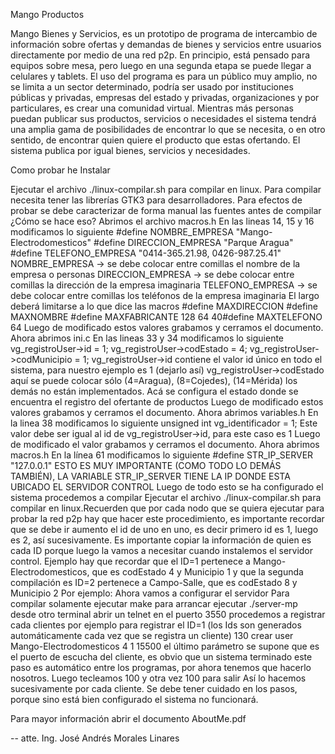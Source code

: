 Mango Productos

Mango Bienes y Servicios, es un prototipo de programa de intercambio de información sobre ofertas y
demandas de bienes y servicios entre usuarios directamente por medio de una red p2p.
En principio, está pensado para equipos sobre mesa, pero luego en una segunda etapa se puede llegar a
celulares y tablets.
El uso del programa es para un público muy amplio, no se limita a un sector determinado, podría ser
usado por instituciones públicas y privadas, empresas del estado y privadas, organizaciones y por
particulares, es crear una comunidad virtual.
Mientras más personas puedan publicar sus productos, servicios o necesidades el sistema tendrá una
amplia gama de posibilidades de encontrar lo que se necesita, o en otro sentido, de encontrar quien
quiere el producto que estas ofertando.
El sistema publica por igual bienes, servicios y necesidades.

Como probar he Instalar

Ejecutar el archivo ./linux-compilar.sh para compilar en linux.
Para compilar necesita tener las librerías GTK3 para desarrolladores.
Para efectos de probar se debe caracterizar de forma manual las fuentes antes de compilar
¿Cómo se hace eso?
Abrimos el archivo macros.h
En las lineas 14, 15 y 16 modificamos lo siguiente
#define NOMBRE_EMPRESA "Mango-Electrodomesticos"
#define DIRECCION_EMPRESA "Parque Aragua"
#define TELEFONO_EMPRESA "0414-365.21.98, 0426-987.25.41"
NOMBRE_EMPRESA → se debe colocar entre comillas el nombre de la empresa o personas
DIRECCION_EMPRESA → se debe colocar entre comillas la dirección de la empresa imaginaria
TELEFONO_EMPRESA → se debe colocar entre comillas los teléfonos de la empresa imaginaria
El largo deberá limitarse a lo que dice las macros
#define MAXDIRECCION
#define MAXNOMBRE
#define MAXFABRICANTE
128
64
40#define MAXTELEFONO
64
Luego de modificado estos valores grabamos y cerramos el documento.
Ahora abrimos ini.c
En las lineas 33 y 34 modificamos lo siguiente
vg_registroUser->id = 1;
vg_registroUser->codEstado = 4;
vg_registroUser->codMunicipio = 1;
vg_registroUser->id contiene el valor id único en todo el sistema, para nuestro ejemplo es 1 (dejarlo
así)
vg_registroUser->codEstado aquí se puede colocar sólo (4=Aragua), (8=Cojedes), (14=Mérida) los
demás no están implementados.
Acá se configura el estado donde se encuentra el registro del ofertante de productos
Luego de modificado estos valores grabamos y cerramos el documento.
Ahora abrimos variables.h
En la linea 38 modificamos lo siguiente
unsigned int vg_identificador
= 1;
Este valor debe ser igual al id de vg_registroUser→id, para este caso es 1
Luego de modificado el valor grabamos y cerramos el documento.
Ahora abrimos macros.h
En la línea 61 modificamos lo siguiente
#define STR_IP_SERVER "127.0.0.1"
ESTO ES MUY IMPORTANTE (COMO TODO LO DEMÁS TAMBIÉN), LA VARIABLE
STR_IP_SERVER TIENE LA IP DONDE ESTA UBICADO EL SERVIDOR CONTROL
Luego de todo esto se ha configurado el sistema procedemos a compilar
Ejecutar el archivo ./linux-compilar.sh para compilar en linux.Recuerden que por cada nodo que se quiera ejecutar para probar la red p2p hay que hacer este
procedimiento, es importante recordar que se debe ir aumento el id de uno en uno, es decir
primero id es 1, luego es 2, así sucesivamente.
Es importante copiar la información de quien es cada ID porque luego la vamos a necesitar
cuando instalemos el servidor control.
Ejemplo hay que recordar que el ID=1 pertenece a Mango-Electrodomesticos, que es codEstado 4
y Municipio 1
y que la segunda compilación es ID=2 pertenece a Campo-Salle, que es codEstado 8 y Municipio
2
Por ejemplo:
Ahora vamos a configurar el servidor
Para compilar solamente ejecutar make
para arrancar ejecutar ./server-mp
desde otro terminal abrir un telnet en el puerto 3550
procedemos a registrar cada clientes
por ejemplo para registrar el ID=1 (los Ids son generados automáticamente cada
vez que se registra un cliente)
130 crear user Mango-Electrodomesticos 4 1 15500
el último parámetro se supone que es el puerto de escucha del cliente, es obvio que un sistema
terminado este paso es automático entre los programas, por ahora tenemos que hacerlo nosotros.
Luego tecleamos 100 y otra vez 100 para salir
Así lo hacemos sucesivamente por cada cliente.
Se debe tener cuidado en los pasos, porque sino está bien configurado el sistema no
funcionará.

Para mayor información abrir el documento AboutMe.pdf



-- 
atte.
Ing. José Andrés Morales Linares
